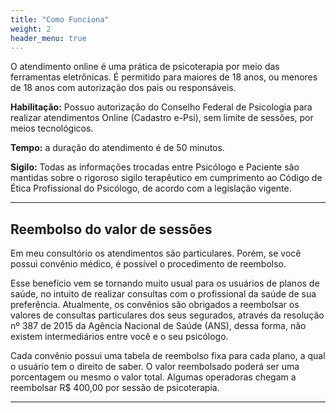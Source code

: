 ```yaml
---
title: "Como Funciona"
weight: 2
header_menu: true
---
```


O atendimento online é uma prática de psicoterapia por meio das ferramentas eletrônicas.
É permitido para maiores de 18 anos, ou menores de 18 anos com autorização dos pais ou responsáveis.

**Habilitação:** Possuo autorização do Conselho Federal de Psicologia para realizar atendimentos Online (Cadastro e-Psi), sem limite de sessões, por meios tecnológicos.

**Tempo:** a duração do atendimento é de 50 minutos.

**Sigilo:** Todas as informações trocadas entre Psicólogo e Paciente são mantidas sobre o rigoroso sigilo terapêutico em cumprimento ao Código de Ética Profissional do Psicólogo, de acordo com a legislação vigente.



---

## Reembolso do valor de sessões

Em meu consultório os atendimentos são particulares. Porém, se você possui convênio médico, é possível o procedimento de reembolso.

Esse benefício vem se tornando muito usual para os usuários de planos de saúde, no intuito de realizar consultas com o profissional da saúde de sua preferência.
Atualmente, os convênios são obrigados a reembolsar os valores de consultas particulares dos seus segurados, através da resolução nº 387 de 2015 da Agência Nacional de Saúde (ANS), dessa forma, não existem intermediários entre você e o seu psicólogo.

Cada convênio possui uma tabela de reembolso fixa para cada plano, a qual o usuário tem o direito de saber. O valor reembolsado poderá ser uma porcentagem ou mesmo o valor total. Algumas operadoras chegam a reembolsar R$ 400,00 por sessão de psicoterapia.


---

